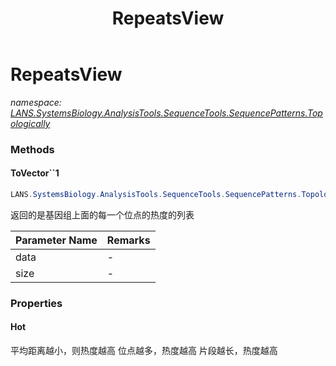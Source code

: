 ﻿---
title: RepeatsView
---

# RepeatsView
_namespace: [LANS.SystemsBiology.AnalysisTools.SequenceTools.SequencePatterns.Topologically](N-LANS.SystemsBiology.AnalysisTools.SequenceTools.SequencePatterns.Topologically.html)_



### Methods

#### ToVector``1
```csharp
LANS.SystemsBiology.AnalysisTools.SequenceTools.SequencePatterns.Topologically.RepeatsView.ToVector``1(System.Collections.Generic.IEnumerable{``0},System.Int64)
```
返回的是基因组上面的每一个位点的热度的列表

|Parameter Name|Remarks|
|--------------|-------|
|data|-|
|size|-|




### Properties

#### Hot
平均距离越小，则热度越高
 位点越多，热度越高
 片段越长，热度越高


